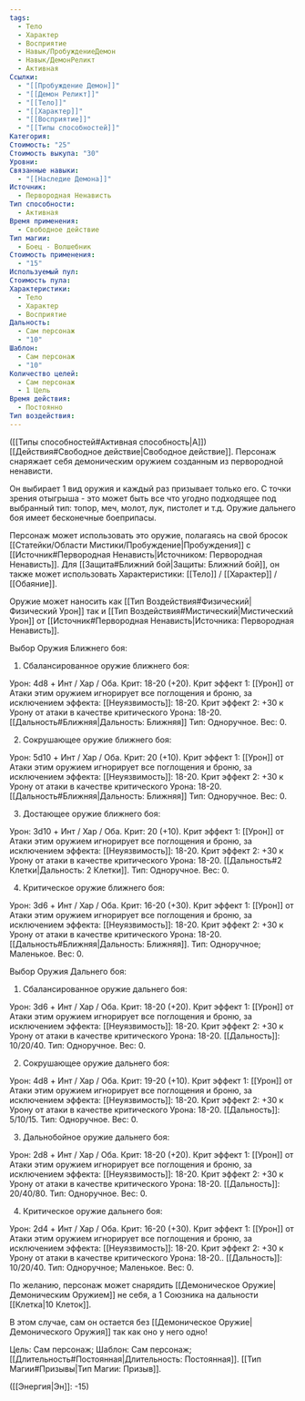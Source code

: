 ```yaml
---
tags:
  - Тело
  - Характер
  - Восприятие
  - Навык/ПробуждениеДемон
  - Навык/ДемонРеликт
  - Активная
Ссылки:
  - "[[Пробуждение Демон]]"
  - "[[Демон Реликт]]"
  - "[[Тело]]"
  - "[[Характер]]"
  - "[[Восприятие]]"
  - "[[Типы способностей]]"
Категория: 
Стоимость: "25"
Стоимость выкупа: "30"
Уровни: 
Связанные навыки:
  - "[[Наследие Демона]]"
Источник:
  - Первородная Ненависть
Тип способности:
  - Активная
Время применения:
  - Свободное действие
Тип магии:
  - Боец - Волшебник
Стоимость применения:
  - "15"
Используемый пул: 
Стоимость пула: 
Характеристики:
  - Тело
  - Характер
  - Восприятие
Дальность:
  - Сам персонаж
  - "10"
Шаблон:
  - Сам персонаж
  - "10"
Количество целей:
  - Сам персонаж
  - 1 Цель
Время действия:
  - Постоянно
Тип воздействия:
---
```

([[Типы способностей#Активная способность|А]]) [[Действия#Свободное действие|Свободное действие]]. Персонаж снаряжает себя демоническим оружием созданным из первородной ненависти.

Он выбирает 1 вид оружия и каждый раз призывает только его. С точки зрения отыгрыша - это может быть все что угодно подходящее под выбранный тип: топор, меч, молот, лук, пистолет и т.д. Оружие дальнего боя имеет бесконечные боеприпасы. 

Персонаж может использовать это оружие, полагаясь на свой бросок [[Статейки/Области Мистики/Пробуждение|Пробуждения]] с [[Источник#Первородная Ненависть|Источником: Первородная Ненависть]]. Для [[Защита#Ближний бой|Защиты: Ближний бой]], он также может использовать Характеристики: [[Тело]] / [[Характер]] / [[Обаяние]]. 

Оружие может наносить как [[Тип Воздействия#Физический|Физический Урон]] так и [[Тип Воздействия#Мистический|Мистический Урон]] от [[Источник#Первородная Ненависть|Источника: Первородная Ненависть]].

Выбор Оружия Ближнего боя:

1. Сбалансированное оружие ближнего боя:

Урон: 4d8 + Инт / Хар / Оба. Крит: 18-20 (+20). Крит эффект 1: [[Урон]] от Атаки этим оружием игнорирует все поглощения и броню, за исключением эффекта: [[Неуязвимость]]: 18-20. Крит эффект 2: +30 к Урону от атаки в качестве критического Урона: 18-20.  [[Дальность#Ближняя|Дальность: Ближняя]] Тип: Одноручное. Вес: 0. 

2. Сокрушающее оружие ближнего боя:

Урон: 5d10 + Инт / Хар / Оба. Крит: 20 (+10). Крит эффект 1: [[Урон]] от Атаки этим оружием игнорирует все поглощения и броню, за исключением эффекта: [[Неуязвимость]]: 18-20. Крит эффект 2: +30 к Урону от атаки в качестве критического Урона: 18-20. [[Дальность#Ближняя|Дальность: Ближняя]] Тип: Одноручное. Вес: 0. 

3. Достающее оружие ближнего боя:

Урон: 3d10 + Инт / Хар / Оба. Крит: 20 (+10). Крит эффект 1: [[Урон]] от Атаки этим оружием игнорирует все поглощения и броню, за исключением эффекта: [[Неуязвимость]]: 18-20. Крит эффект 2: +30 к Урону от атаки в качестве критического Урона: 18-20. [[Дальность#2 Клетки|Дальность: 2 Клетки]]. Тип: Одноручное. Вес: 0.

4. Критическое оружие ближнего боя:

Урон: 3d6 + Инт / Хар / Оба. Крит: 16-20 (+30). Крит эффект 1: [[Урон]] от Атаки этим оружием игнорирует все поглощения и броню, за исключением эффекта: [[Неуязвимость]]: 18-20. Крит эффект 2: +30 к Урону от атаки в качестве критического Урона: 18-20. [[Дальность#Ближняя|Дальность: Ближняя]]. Тип: Одноручное; Маленькое. Вес: 0.

Выбор Оружия Дальнего боя:

1. Сбалансированное оружие дальнего боя:

Урон: 3d6 + Инт / Хар / Оба. Крит: 18-20 (+20). Крит эффект 1: [[Урон]] от Атаки этим оружием игнорирует все поглощения и броню, за исключением эффекта: [[Неуязвимость]]: 18-20. Крит эффект 2: +30 к Урону от атаки в качестве критического Урона: 18-20. [[Дальность]]: 10/20/40. Тип: Одноручное. Вес: 0. 

2. Сокрушающее оружие дальнего боя:

Урон: 4d8 + Инт / Хар / Оба. Крит: 19-20 (+10). Крит эффект 1: [[Урон]] от Атаки этим оружием игнорирует все поглощения и броню, за исключением эффекта: [[Неуязвимость]]: 18-20. Крит эффект 2: +30 к Урону от атаки в качестве критического Урона: 18-20. [[Дальность]]: 5/10/15. Тип: Одноручное. Вес: 0.

3. Дальнобойное оружие дальнего боя:

Урон: 2d8 + Инт / Хар / Оба. Крит: 18-20 (+20). Крит эффект 1: [[Урон]] от Атаки этим оружием игнорирует все поглощения и броню, за исключением эффекта: [[Неуязвимость]]: 18-20. Крит эффект 2: +30 к Урону от атаки в качестве критического Урона: 18-20. [[Дальность]]: 20/40/80. Тип: Одноручное. Вес: 0. 

4. Критическое оружие дальнего боя:

Урон: 2d4 + Инт / Хар / Оба. Крит: 16-20 (+30). Крит эффект 1: [[Урон]] от Атаки этим оружием игнорирует все поглощения и броню, за исключением эффекта: [[Неуязвимость]]: 18-20. Крит эффект 2: +30 к Урону от атаки в качестве критического Урона: 18-20.. [[Дальность]]: 10/20/40. Тип: Одноручное; Маленькое. Вес: 0.

По желанию, персонаж может снарядить [[Демоническое Оружие|Демоническим Оружием]] не себя, а 1 Союзника на дальности [[Клетка|10 Клеток]]. 

В этом случае, сам он остается без [[Демоническое Оружие|Демонического Оружия]] так как оно у него одно! 

 
Цель: Сам персонаж; Шаблон: Сам персонаж; [[Длительность#Постоянная|Длительность: Постоянная]]. [[Тип Магии#Призывы|Тип Магии: Призыв]].

([[Энергия|Эн]]: -15)
